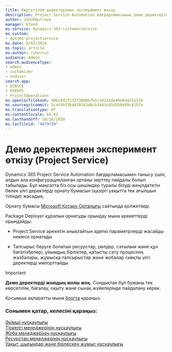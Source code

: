 ```yaml
---
title: Көрсетілім деректерімен эксперимент жасау
description: Project Service Automation бағдарламасының демо деректерін жүктеп алу және пайдалану әдісі
author: JohnPBurrows
manager: kfend
ms.service: dynamics-365-customerservice
ms.custom:
- dyn365-projectservice
ms.date: 8/03/2018
ms.topic: article
ms.author: ruhercul
audience: Admin
search.audienceType:
- admin
- customizer
- enduser
search.app:
- D365CE
- D365PS
- ProjectOperations
ms.openlocfilehash: d0bc6d171f2f3080b7b1c34222de49e93415a139
ms.sourcegitcommit: 5c4c9bf3ba018562d6cb3443c01d550489c415fa
ms.translationtype: HT
ms.contentlocale: kk-KZ
ms.lasthandoff: 10/16/2020
ms.locfileid: "4079739"
---
```

# <a name="experiment-with-demo-data-project-service"></a>Демо деректермен эксперимент өткізу (Project Service)

Dynamics 365 Project Service Automation бағдарламасымен танысу үшін, алдын ала конфигурацияланған ортаны зерттеу пайдалы болып табылады. Бұл мақсатта біз осы шешімдер туралы білуді жеңілдететін бөлек үлгі деректерді орнату бумасын (қазіргі уақытта тек ағылшын тілінде) жасадық. 

Орнату бумасы [Microsoft Қотару Орталығы](https://go.microsoft.com/fwlink/?linkid=859966) сайтында қолжетімді.  

Package Deployer құралын орнатуды орындау мына әрекеттерді орындайды: 
  
-   Project Service әрекетін анықтайтын әдепкі параметрлерді жасайды немесе орнатады  
  
-   Тапсырыс беруге болатын ресурстар, рөлдер, сатылым және құн бағатізбелері, ұйымдық бірліктер, қатысты сату процесінің жазбалары, жұмысқа тапсырыстар және жобалар сияқты үлгі деректерді импорттайды    
  
> [!IMPORTANT]
> **Демо деректерді жоюдың жолы жоқ.** Сондықтан бұл буманы тек көрсетілім, бағалау, оқыту және сынақ жүйелерінде пайдалану керек.

Қосымша ақпаратты мына [блогта](https://blogs.msdn.microsoft.com/crm/2017/10/24/microsoft-dynamics-365-for-field-service-and-project-service-automation-sample-data) қараңыз.





  
### <a name="see-also"></a>Сонымен қатар, келесіні қараңыз:  
 [Әкімші нұсқаулығы](../psa/admin-guide.md)   
 [Тіркелгі менеджерінің нұсқаулығы](../psa/account-manager-guide.md)   
 [Жоба менеджерінің нұсқаулығы](../psa/project-manager-guide.md)   
 [Ресурстар менеджерінің нұсқаулығы](../psa/resource-manager-guide.md)   
 [Уақыт, шығындар және бірлескен жұмыс нұсқаулығы](../psa/time-expense-collaboration-guide.md)
